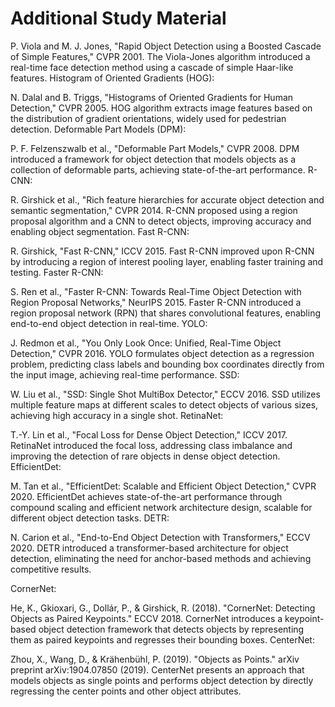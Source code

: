 # Additional Study Material
P. Viola and M. J. Jones, "Rapid Object Detection using a Boosted Cascade of Simple Features," CVPR 2001.
The Viola-Jones algorithm introduced a real-time face detection method using a cascade of simple Haar-like features.
Histogram of Oriented Gradients (HOG):

N. Dalal and B. Triggs, "Histograms of Oriented Gradients for Human Detection," CVPR 2005.
HOG algorithm extracts image features based on the distribution of gradient orientations, widely used for pedestrian detection.
Deformable Part Models (DPM):

P. F. Felzenszwalb et al., "Deformable Part Models," CVPR 2008.
DPM introduced a framework for object detection that models objects as a collection of deformable parts, achieving state-of-the-art performance.
R-CNN:

R. Girshick et al., "Rich feature hierarchies for accurate object detection and semantic segmentation," CVPR 2014.
R-CNN proposed using a region proposal algorithm and a CNN to detect objects, improving accuracy and enabling object segmentation.
Fast R-CNN:

R. Girshick, "Fast R-CNN," ICCV 2015.
Fast R-CNN improved upon R-CNN by introducing a region of interest pooling layer, enabling faster training and testing.
Faster R-CNN:

S. Ren et al., "Faster R-CNN: Towards Real-Time Object Detection with Region Proposal Networks," NeurIPS 2015.
Faster R-CNN introduced a region proposal network (RPN) that shares convolutional features, enabling end-to-end object detection in real-time.
YOLO:

J. Redmon et al., "You Only Look Once: Unified, Real-Time Object Detection," CVPR 2016.
YOLO formulates object detection as a regression problem, predicting class labels and bounding box coordinates directly from the input image, achieving real-time performance.
SSD:

W. Liu et al., "SSD: Single Shot MultiBox Detector," ECCV 2016.
SSD utilizes multiple feature maps at different scales to detect objects of various sizes, achieving high accuracy in a single shot.
RetinaNet:

T.-Y. Lin et al., "Focal Loss for Dense Object Detection," ICCV 2017.
RetinaNet introduced the focal loss, addressing class imbalance and improving the detection of rare objects in dense object detection.
EfficientDet:

M. Tan et al., "EfficientDet: Scalable and Efficient Object Detection," CVPR 2020.
EfficientDet achieves state-of-the-art performance through compound scaling and efficient network architecture design, scalable for different object detection tasks.
DETR:

N. Carion et al., "End-to-End Object Detection with Transformers," ECCV 2020.
DETR introduced a transformer-based architecture for object detection, eliminating the need for anchor-based methods and achieving competitive results.

CornerNet:

He, K., Gkioxari, G., Dollár, P., & Girshick, R. (2018). "CornerNet: Detecting Objects as Paired Keypoints." ECCV 2018.
CornerNet introduces a keypoint-based object detection framework that detects objects by representing them as paired keypoints and regresses their bounding boxes.
CenterNet:

Zhou, X., Wang, D., & Krähenbühl, P. (2019). "Objects as Points." arXiv preprint arXiv:1904.07850 (2019).
CenterNet presents an approach that models objects as single points and performs object detection by directly regressing the center points and other object attributes.